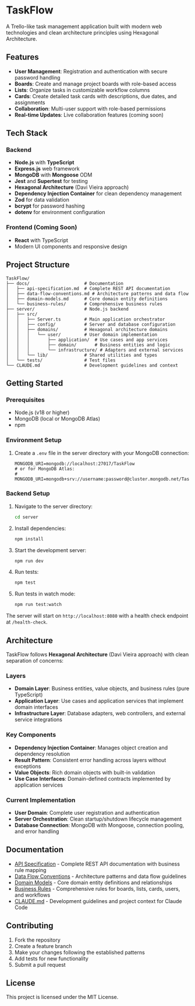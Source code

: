 # TaskFlow

A Trello-like task management application built with modern web technologies and clean architecture principles using Hexagonal Architecture.

## Features

- **User Management**: Registration and authentication with secure password handling
- **Boards**: Create and manage project boards with role-based access
- **Lists**: Organize tasks in customizable workflow columns
- **Cards**: Create detailed task cards with descriptions, due dates, and assignments
- **Collaboration**: Multi-user support with role-based permissions
- **Real-time Updates**: Live collaboration features (coming soon)

## Tech Stack

### Backend
- **Node.js** with **TypeScript**
- **Express.js** web framework
- **MongoDB** with **Mongoose** ODM
- **Jest** and **Supertest** for testing
- **Hexagonal Architecture** (Davi Vieira approach)
- **Dependency Injection Container** for clean dependency management
- **Zod** for data validation
- **bcrypt** for password hashing
- **dotenv** for environment configuration

### Frontend (Coming Soon)
- **React** with TypeScript
- Modern UI components and responsive design

## Project Structure

```
TaskFlow/
├── docs/                     # Documentation
│   ├── api-specification.md  # Complete REST API documentation
│   ├── data-flow-conventions.md # Architecture patterns and data flow
│   ├── domain-models.md      # Core domain entity definitions
│   └── business-rules/       # Comprehensive business rules
├── server/                   # Node.js backend
│   ├── src/
│   │   ├── Server.ts         # Main application orchestrator
│   │   ├── config/           # Server and database configuration
│   │   ├── domains/          # Hexagonal architecture domains
│   │   │   └── user/         # User domain implementation
│   │   │       ├── application/  # Use cases and app services
│   │   │       ├── domain/       # Business entities and logic
│   │   │       └── infrastructure/ # Adapters and external services
│   │   └── lib/              # Shared utilities and types
│   └── tests/                # Test files
└── CLAUDE.md                 # Development guidelines and context
```

## Getting Started

### Prerequisites
- Node.js (v18 or higher)
- MongoDB (local or MongoDB Atlas)
- npm

### Environment Setup

1. Create a `.env` file in the server directory with your MongoDB connection:
   ```env
   MONGODB_URI=mongodb://localhost:27017/TaskFlow
   # or for MongoDB Atlas:
   # MONGODB_URI=mongodb+srv://username:password@cluster.mongodb.net/TaskFlow
   ```

### Backend Setup

1. Navigate to the server directory:
   ```bash
   cd server
   ```

2. Install dependencies:
   ```bash
   npm install
   ```

3. Start the development server:
   ```bash
   npm run dev
   ```

4. Run tests:
   ```bash
   npm test
   ```

5. Run tests in watch mode:
   ```bash
   npm run test:watch
   ```

The server will start on `http://localhost:8080` with a health check endpoint at `/health-check`.

## Architecture

TaskFlow follows **Hexagonal Architecture** (Davi Vieira approach) with clean separation of concerns:

### Layers
- **Domain Layer**: Business entities, value objects, and business rules (pure TypeScript)
- **Application Layer**: Use cases and application services that implement domain interfaces
- **Infrastructure Layer**: Database adapters, web controllers, and external service integrations

### Key Components
- **Dependency Injection Container**: Manages object creation and dependency resolution
- **Result Pattern**: Consistent error handling across layers without exceptions
- **Value Objects**: Rich domain objects with built-in validation
- **Use Case Interfaces**: Domain-defined contracts implemented by application services

### Current Implementation
- **User Domain**: Complete user registration and authentication
- **Server Orchestration**: Clean startup/shutdown lifecycle management
- **Database Connection**: MongoDB with Mongoose, connection pooling, and error handling

## Documentation

- [API Specification](./docs/api-specification.md) - Complete REST API documentation with business rule mapping
- [Data Flow Conventions](./docs/data-flow-conventions.md) - Architecture patterns and data flow guidelines  
- [Domain Models](./docs/domain-models.md) - Core domain entity definitions and relationships
- [Business Rules](./docs/business-rules/) - Comprehensive rules for boards, lists, cards, users, and workflows
- [CLAUDE.md](./CLAUDE.md) - Development guidelines and project context for Claude Code

## Contributing

1. Fork the repository
2. Create a feature branch
3. Make your changes following the established patterns
4. Add tests for new functionality
5. Submit a pull request

## License

This project is licensed under the MIT License.